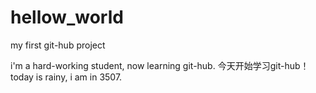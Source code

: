 # hellow_world
my first git-hub project

i'm a hard-working student, now learning git-hub.
今天开始学习git-hub！
today is rainy, i am in 3507.
